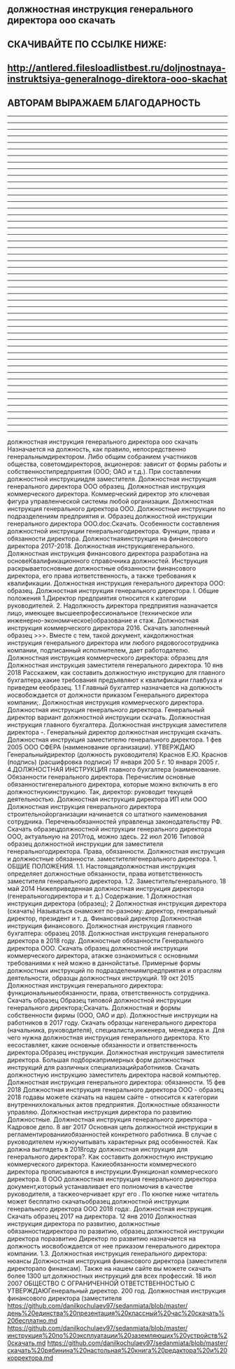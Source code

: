 должностная инструкция генерального директора ооо скачать
--------------------------------------------------
СКАЧИВАЙТЕ ПО ССЫЛКЕ НИЖЕ:
--------------------------------------------------
http://antlered.filesloadlistbest.ru/doljnostnaya-instruktsiya-generalnogo-direktora-ooo-skachat
--------------------------------------------------
АВТОРАМ ВЫРАЖАЕМ БЛАГОДАРНОСТЬ
--------------------------------------------------
--------------------------------------------------
--------------------------------------------------
--------------------------------------------------
--------------------------------------------------
--------------------------------------------------
--------------------------------------------------
--------------------------------------------------
--------------------------------------------------
--------------------------------------------------
--------------------------------------------------
--------------------------------------------------
--------------------------------------------------
--------------------------------------------------
--------------------------------------------------
--------------------------------------------------
--------------------------------------------------
--------------------------------------------------
--------------------------------------------------
--------------------------------------------------
--------------------------------------------------
--------------------------------------------------
--------------------------------------------------
--------------------------------------------------
--------------------------------------------------
--------------------------------------------------
--------------------------------------------------
--------------------------------------------------
--------------------------------------------------
--------------------------------------------------
--------------------------------------------------
--------------------------------------------------
--------------------------------------------------
--------------------------------------------------
--------------------------------------------------
--------------------------------------------------
--------------------------------------------------
--------------------------------------------------
--------------------------------------------------
--------------------------------------------------
--------------------------------------------------
--------------------------------------------------
--------------------------------------------------
--------------------------------------------------
--------------------------------------------------
--------------------------------------------------
--------------------------------------------------
--------------------------------------------------
--------------------------------------------------
--------------------------------------------------
должностная инструкция генерального директора ооо скачать Назначается на должность, как правило, непосредственно генеральнымдиректором. Либо общим собранием участников общества, советомдиректоров, акционеров: зависит от формы работы и собственностипредприятия (ООО; ОАО и т.д.). При составлении должностной инструкциидля заместителя. Должностная инструкция генерального директора ООО образец. Должностная инструкция коммерческого директора. Коммерческий директор это ключевая фигура управленческой системы любой организации. Должностная инструкция генерального директора ООО. Должностные инструкции по подразделениям предприятия и. Образец должностной инструкции генерального директора ООО.doc.Скачать. Особенности составления должностной инструкции генеральногодиректора. Функции, права и обязанности директора. Должностнаяинструкция на финансового директора 2017-2018. Должностная инструкциягенерального. Должностная инструкция финансового директора разработана на основеКвалификационного справочника должностей. Инструкция раскрываетосновные должностные обязанности финансового директора, его права иответственность, а также требования к квалификации. Должностная инструкция генерального директора ООО: образец. Должностная инструкция генерального директора. I. Общие положения 1.Директор предприятия относится к категории руководителей. 2. Надолжность директора предприятия назначается лицо, имеющее высшеепрофессиональное (техническое или инженерно-экономическое)образование и стаж. Должностная инструкция коммерческого директора 2016. Скачать заполненный образец >>>. Вместе с тем, такой документ, какдолжностная инструкция генерального директора или любого рядовогосотрудника компании, подписанный исполнителем, дает работодателю. Должностная инструкция коммерческого директора: образец для
Должностная инструкция заместителя генерального директора. 10 янв 2018  Расскажем, как составить должностную инструкцию для главного бухгалтера,какие требования предъявляют к квалификации главбуха и приведем ееобразец.  1.1 Главный бухгалтер назначается на должность иосвобождается от должности приказом Генерального директора компании;. Должностная инструкция коммерческого директора. Должностная инструкция генерального директора. Генеральный директор вариант должностной инструкции скачать. Должностная инструкция главного бухгалтера. Должностная инструкция заместителя директора -. Генеральный директор должностная инструкция скачать. Должностная инструкция заместителю генерального директора. 1 фев 2005  ООО СФЕРА (наименование организации). УТВЕРЖДАЮ Генеральныйдиректор (должность руководителя) Краснов Е.Ю. Краснов (подпись) (расшифровка подписи)  17  января 200 5 г. 10 января 2005 г.  4.ДОЛЖНОСТНАЯ ИНСТРУКЦИЯ главного бухгалтера (наименование. Обязанности генерального директора. Перечислим основные обязанностигенерального директора, которые можно включить в его должностнуюинструкцию. Так, директор: руководит текущей деятельностью. Должностная инструкция директора  ИП или ООО
Должностная инструкция генерального директора строительнойорганизации начинается со штатного наименования сотрудника. Переченьобязанностей управленца  законодательству РФ. Скачать образецдолжностной инструкции генерального директора ООО, актуальную на 2017год, можно здесь. 22 июл 2016  Типовой образец должностной инструкции для заместителя генеральногодиректора. Права, обязанности. Должностная инструкция и должностные обязанности. заместителягенерального директора. 1. ОБЩИЕ ПОЛОЖЕНИЯ. 1.1. Настоящаядолжностная инструкция определяет должностные обязанности, права иответственность заместителя генерального директора. 1.2. Заместительгенерального. 18 май 2014  Нижеприведенная должностная инструкция директора (генеральногодиректора и т. д.)  Содержание. 1 Должностная инструкция директора (образец); 2 Должностная инструкция директора (скачать)  Называться онаможет по-разному: директор, генеральный директор, президент и т. д. Финансовый директор  Должностная инструкция финансового. Должностная инструкция главного бухгалтера: образец 2018. Должностная инструкция генерального директора в 2018 году. Должностные обязанности Генерального директора ООО. Скачать образец должностной инструкции коммерческого директора, атакже ознакомиться с основными требованиями к ней можно в даннойстатье. Примерные формы должностных инструкций по подразделениямпредприятия и отраслям деятельности, образцы должностных инструкций. 19 окт 2015  Должностная инструкция генерального директора: функциональныеобязанности, права, ответственность сотрудника. Скачать образец Образец типовой должностной инструкции генерального директора;Скачать. Должностная  и формы собственности фирмы (ООО, ОАО и др). Должностные инструкции на работников в 2017 году. Скачать образцы нагенерального директора (начальника, руководителя), специалиста,инженера, менеджера и.
Для чего нужна должностная инструкция генерального директора. Кто еесоставляет, какие основные обязанности и ответственность директора.Образец инструкции. Должностная инструкция заместителя директора. Большая подборкапримерных форм должностных инструкций для различных специализацийработников. Скачать должностную инструкцию заместитель директора насвой компьютер. Должностная инструкция генерального директора: обязанности. 15 фев 2018  Должностная инструкция генерального директора ООО - образец 2018 годавы можете скачать на нашем сайте - относится к категории внутреннихлокальных актов предприятия. Должностные обязанности управляю. Должностная инструкция директора по развитию  Должностные. Должностная инструкция генерального директора - Кадровое дело. 8 авг 2017  Основная цель должностной инструкции в регламентированииобязанностей конкретного работника. В случае с руководителем нужноучитывать характерных ряд особенностей. Как должна выглядеть в 2018году должностная инструкция для генерального директора?. Как составить должностную инструкцию коммерческого директора. Какиеобязанности коммерческого директора прописываются в инструкции.Функционал коммерческого директора. В ООО должностная инструкция генерального директора  документ,который устанавливает его полномочия в качестве руководителя, а такжеочерчивает круг его . По кнопке ниже читатель может бесплатно скачатьобразец должностной инструкции генерального директора ООО 2018 года:. Должностная инструкция. Скачать образец 2017 на директора. 12 янв 2010  Должностная инструкция директора по развитию, должностные обязанностидиректора по развитию, образец должностной инструкции директора поразвитию  Директор по развитию назначается на должность иосвобождается от нее приказом генерального директора компании. 1.3. Должностная инструкция генерального директора: нюансы
Должностная инструкция финансового директора (заместителя директорапо финансам). Также на нашем сайте вы можете скачать более 1300 шт.должностных инструкций для всех профессий. 18 июл 2007  ОБЩЕСТВО С ОГРАНИЧЕННОЙ ОТВЕТСТВЕННОСТЬЮ С УТВЕРЖДАЮГенеральный директор.   200 год. Должностная инструкция финансового директора (заместителя
https://github.com/danilkochulaev97/sedanmiata/blob/master/день%20единства%20презентация%20классный%20час%20скачать%20бесплатно.md
https://github.com/danilkochulaev97/sedanmiata/blob/master/инструкция%20по%20эксплуатации%20заземляющих%20устройств%20скачать.md
https://github.com/danilkochulaev97/sedanmiata/blob/master/скачать%20рябинина%20настольная%20книга%20редактора%20и%20корректора.md